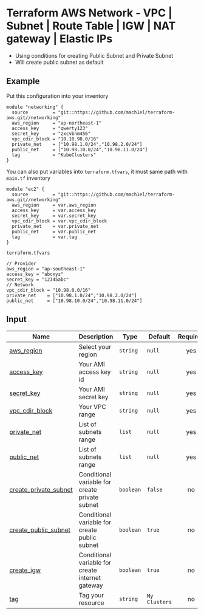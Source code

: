 # Terraform AWS Network - VPC | Subnet | Route Table | IGW | NAT gateway | Elastic IPs

* Using conditions for creating Public Subnet and Private Subnet
* Will create public subnet as default

## Example
Put this configuration into your inventory

```
module "networking" {
  source         = "git::https://github.com/mach1el/terraform-aws.git//networking"
  aws_region     = "ap-northeast-1"
  access_key     = "qwerty123"
  secret_key     = "zxcvbnm456"
  vpc_cdir_block = "10.10.98.0/16"
  private_net    = ["10.98.1.0/24","10.98.2.0/24"]
  public_net     = ["10.98.10.0/24","10.98.11.0/24"]
  tag            = "KubeClusters"
}
```

You can also put variables into `terraform.tfvars`, it must same path with `main.tf` inventory

```
module "ec2" {
  source         = "git::https://github.com/mach1el/terraform-aws.git//networking"
  aws_region     = var.aws_region
  access_key     = var.access_key
  secret_key     = var.secret_key
  vpc_cdir_block = var.vpc_cdir_block
  private_net    = var.private_net
  public_net     = var.public_net
  tag            = var.tag
}
```

`terraform.tfvars`

```
// Provider
aws_region = "ap-southeast-1"
access_key = "abcxyz"
secret_key = "12345abc"
// Network
vpc_cdir_block = "10.98.0.0/16"
private_net    = ["10.98.1.0/24","10.98.2.0/24"]
public_net     = ["10.98.10.0/24","10.98.11.0/24"]
```

## Input
| Name | Description | Type | Default | Required |
|------|-------------|------|---------|:--------:|
|<a name="aws_region"></a> [aws_region](#) | Select your region | `string` | `null` | yes |
|<a name="access_key"></a> [access_key](#) | Your AMI access key id | `string` | `null` | yes |
|<a name="secret_key"></a> [secret_key](#) | Your AMI secret key | `string` | `null` | yes |
|<a name="vpc_cdir_block"></a> [vpc_cdir_block](#) | Your VPC range | `string` | `null` | yes |
|<a name="private_net"></a> [private_net](#) | List of subnets range | `list` | `null` | yes |
|<a name="public_net"></a> [public_net](#) | List of subnets range | `list` | `null` | yes |
|<a name="create_private_subnet"></a> [create_private_subnet](#) | Conditional variable for create private subnet | `boolean` | `false` | no |
|<a name="create_public_subnet"></a> [create_public_subnet](#) | Conditional variable for create public subnet | `boolean` | `true` | no |
|<a name="create_igw"></a> [create_igw](#) | Conditional variable for create internet gateway | `boolean` | `true` | no |
|<a name="tag"></a> [tag](#) | Tag your resource | `string` | `My Clusters` | no |
